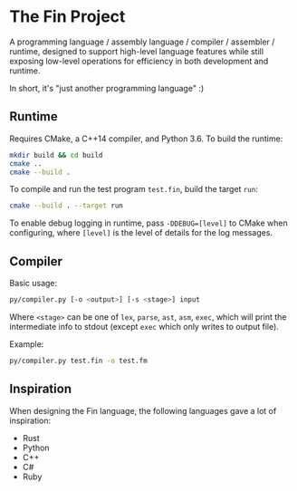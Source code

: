 # The Fin Project

A programming language / assembly language / compiler / assembler / runtime,
designed to support high-level language features while still exposing low-level
operations for efficiency in both development and runtime.

In short, it's "just another programming language" :)

## Runtime

Requires CMake, a C++14 compiler, and Python 3.6. To build the runtime:

```sh
mkdir build && cd build
cmake ..
cmake --build .
```

To compile and run the test program `test.fin`, build the target `run`:

```sh
cmake --build . --target run
```

To enable debug logging in runtime, pass `-DDEBUG=[level]` to CMake when
configuring, where `[level]` is the level of details for the log messages.

## Compiler

Basic usage:

```sh
py/compiler.py [-o <output>] [-s <stage>] input
```

Where `<stage>` can be one of `lex`, `parse`, `ast`, `asm`, `exec`, which will
print the intermediate info to stdout (except `exec` which only writes to output
file).

Example:

```sh
py/compiler.py test.fin -o test.fm
```

## Inspiration

When designing the Fin language, the following languages gave a lot of
inspiration:

- Rust
- Python
- C++
- C#
- Ruby
